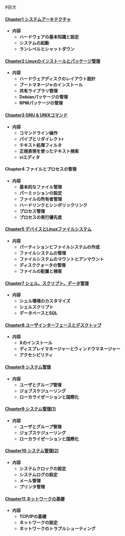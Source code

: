 #目次

####    [Chapter1 システムアーキテクチャ](https://github.com/yhidetoshi/Linux_Memo/tree/master/LPIC/Level1/chapter1#chapter1-システムアーキテクチャ/)
- **内容**
  - **ハードウェアの基本知識と設定**
  - **システムの起動**
  - **ランレベルとシャットダウン**


####    [Chapter2 Linuxのインストールとパッケージ管理](https://github.com/yhidetoshi/Linux_Memo/tree/master/LPIC/Level1/chapter2#chapter2-linuxのインストールとパッケージ管理)
- **内容**
  - **ハードウェアディスクのレイアウト設計**
  - **ブートマネージャのインストール**
  - **共有ライブラリ管理**
  - **Debianパッケージの管理**
  - **RPMパッケージの管理**


####    [Chapter3 GNU & UNIXコマンド](https://github.com/yhidetoshi/Linux_Memo/tree/master/LPIC/Level1/chapter3#chapter3-gnu--unixコマンド)
- **内容**
  - **コマンドライン操作**
  - **パイプとリダイレクトr**
  - **テキスト処理フィルタ**
  - **正規表現を使ったテキスト検索**
  - **viエディタ**

####    Chapter4 ファイルとプロセスの管理
- **内容**
  - **基本的なファイル管理**
  - **パーミッションの設定**
  - **ファイルの所有者管理**
  - **ハードリンクとシンボリックリンク**
  - **プロセス管理**
  - **プロセスの実行優先度**
  
  
####    [Chapter5 デバイスとLinuxファイルシステム ](https://github.com/yhidetoshi/Linux_Memo/blob/master/LPIC/Level1/chapter5/README.md#chapter5-デバイスとlinuxファイルシステム)
- **内容**
  - **パーティションとファイルシステムの作成**
  - **ファイルシステムの管理**
  - **ファイルシステムのマウントとアンマウント**
  - **ディスククォータの管理**
  - **ファイルの配置と検索**


####    [Chapter7 シェル、スクリプト、データ管理 ](https://github.com/yhidetoshi/Linux_Memo/tree/master/LPIC/Level1/chapter7#chapter7-シェルスクリプトデータ管理-)
- **内容**
  - **シェル環境のカスタマイズ**
  - **シェルスクリプト**
  - **データベースとSQL**
  

####    [Chapter8  ユーザインターフェースとデスクトップ](https://github.com/yhidetoshi/Linux_Memo/blob/master/LPIC/Level1/chapter8/README.md#chapter8-ユーザインターフェースとデスクトップ)
- **内容**
  - **Xのインストール**
  - **ディスプレイマネージャーとウィンドウマネージャー**
  - **アクセシビリティ**


####    [Chapter9  システム管理](https://github.com/yhidetoshi/Linux_Memo/tree/master/LPIC/Level1/chapter9#chapter9--システム管理)
- **内容**
  - **ユーザとグループ管理**
  - **ジョブスケジューリング**
  - **ローカライゼーションと国際化**


####    [Chapter9  システム管理(1)](https://github.com/yhidetoshi/Linux_Memo/tree/master/LPIC/Level1/chapter9#chapter9--システム管理)
- **内容**
  - **ユーザとグループ管理**
  - **ジョブスケジューリング**
  - **ローカライゼーションと国際化**
  
####    [Chapter10  システム管理(2)](https://github.com/yhidetoshi/Linux_Memo/tree/master/LPIC/Level1/chapter10#chapter10--システム管理2)
- **内容**
  - **システムクロックの設定**
  - **システムログの設定**
  - **メール管理**
  - **プリンタ管理**
  

####    [Chapter11  ネットワークの基礎](https://github.com/yhidetoshi/Linux_Memo/tree/master/LPIC/Level1/chapter10#chapter10--システム管理2)
- **内容**
  - **TCP/IPの基礎**
  - **ネットワークの設定**
  - **ネットワークのトラブルシューティング**
